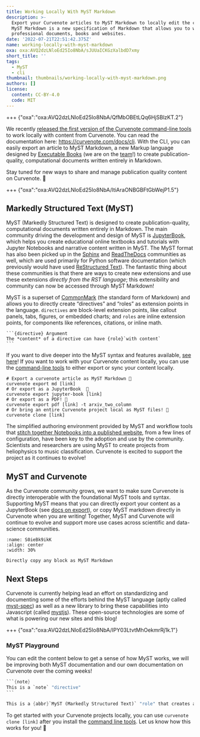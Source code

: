 ```yaml
---
title: Working Locally With MyST Markdown
description: >-
  Export your Curvenote articles to MyST Markdown to locally edit the content.
  MyST Markdown is a new specification of Markdown that allows you to write
  professional documents, books and websites.
date: '2022-07-21T22:51:42.375Z'
name: working-locally-with-myst-markdown
oxa: oxa:AVQ2dzLNloEd25Io8NbA/sJUUaICKGzXalbdD7xmy
short_title: ''
tags:
  - MyST
  - cli
thumbnail: thumbnails/working-locally-with-myst-markdown.png
authors: []
license:
  content: CC-BY-4.0
  code: MIT
---
```


+++ {"oxa":"oxa:AVQ2dzLNloEd25Io8NbA/QfMbOBEtLQq6HjSBlzKT.2"}

We recently [released the first version of the Curvenote command-line tools](oxa:AVQ2dzLNloEd25Io8NbA/mdBajFyoGAFAQGWjmpWf 'Curvenote on the Command Line') to work locally with content from Curvenote. You can read the documentation here: <https://curvenote.com/docs/cli>. With the CLI, you can easily export an article to MyST Markdown, a new Markup language designed by [Executable Books](https://executablebooks.org/en/latest/) (we are on the [team](https://executablebooks.org/en/latest/team.html)!) to create publication-quality, computational documents written entirely in Markdown.

Stay tuned for new ways to share and manage publication quality content on Curvenote. 🚀

+++ {"oxa":"oxa:AVQ2dzLNloEd25Io8NbA/ltiAraONBGBFtGbWejP1.5"}

## Markedly Structured Text (MyST)

MyST (Markedly Structured Text) is designed to create publication-quality, computational documents written entirely in Markdown. The main community driving the development and design of MyST is [JupyterBook](https://jupyterbook.org/), which helps you create educational online textbooks and tutorials with Jupyter Notebooks and narrative content written in MyST. The MyST format has also been picked up in the [Sphinx](https://www.sphinx-doc.org/en/master/usage/markdown.html) and [ReadTheDocs](https://blog.readthedocs.com/sphinx-markdown-2021/) communities as well, which are used primarily for Python software documentation (which previously would have used [ReStructured Text](https://en.wikipedia.org/wiki/ReStructuredText)). The fantastic thing about these communities is that there are ways to create new extensions and use these extensions _directly from the RST language_; this extensibility and community can now be accessed through MyST Markdown!

MyST is a superset of [CommonMark](https://commonmark.org/) (the standard form of Markdown) and allows you to directly create “directives” and “roles” as extension points in the language. `directives` are block-level extension points, like callout panels, tabs, figures, or embedded charts; and `roles` are inline extension points, for components like references, citations, or inline math.

````text
```{directive} Argument
The *content* of a directive can have {role}`with content`
```
````

If you want to dive deeper into the MyST syntax and features available, [see here](https://executablebooks.github.io/mystjs)! If you want to work with your Curvenote content locally, you can use the [command-line tools](https://curvenote.com/docs/cli) to either export or sync your content locally.

```shell
# Export a curvenote article as MyST Markdown 📜
curvenote export md [link]
# Or export as a JupyterBook  📖
curvenote export jupyter-book [link]
# Or export as a PDF! 📄
curvenote export pdf [link] -t arxiv_two_column
# Or bring an entire Curvenote project local as MyST files! 🚀
curvenote clone [link]
```

The simplified authoring environment provided by MyST and workflow tools that [stitch together Notebooks into a published website](https://curvenote.com/blog/creating-an-open-research-website), from a few lines of configuration, have been key to the adoption and use by the community. Scientists and researchers are using MyST to create projects from heliophysics to music classification. Curvenote is excited to support the project as it continues to evolve!

## MyST and Curvenote

As the Curvenote community grows, we want to make sure Curvenote is directly interoperable with the foundational MyST tools and syntax. Supporting MyST means that you can directly export your content as a JupyterBook (see [docs on export](https://curvenote.com/docs/cli/jupyter-book)), or copy MyST markdown directly in Curvenote when you are writing! Together, MyST and Curvenote will continue to evolve and support more use cases across scientific and data-science communities.

```{figure} images/AVQ2dzLNloEd25Io8NbA-JNDkLyIg87ZRiGsx9ZRN-v1.png
:name: S0ieBk9ikK
:align: center
:width: 30%

Directly copy any block as MyST Markdown
```

## Next Steps

Curvenote is currently helping lead an effort on standardizing and documenting some of the efforts behind the MyST language (aptly called [myst-spec](https://github.com/executablebooks/myst-spec)) as well as a new library to bring these capabilities into Javascript (called [mystjs](https://executablebooks.github.io/mystjs/)). These open-source technologies are some of what is powering our new sites and this blog!

+++ {"oxa":"oxa:AVQ2dzLNloEd25Io8NbA/IPY03LtvtMhOekmrRj1k.1"}

### MyST Playground

You can edit the content below to get a sense of how MyST works, we will be improving both MyST documentation and our own documentation on Curvenote over the coming weeks!

````rust
```{note}
This is a `note` "directive"
```

This is a {abbr}`MyST (Markedly Structured Text)` "role" that creates an abbreviation.
````

To get started with your Curvenote projects locally, you can use `curvenote clone [link]` after you install the [command line tools](https://curvenote.com/docs/cli/installing). Let us know how this works for you! 🚀
